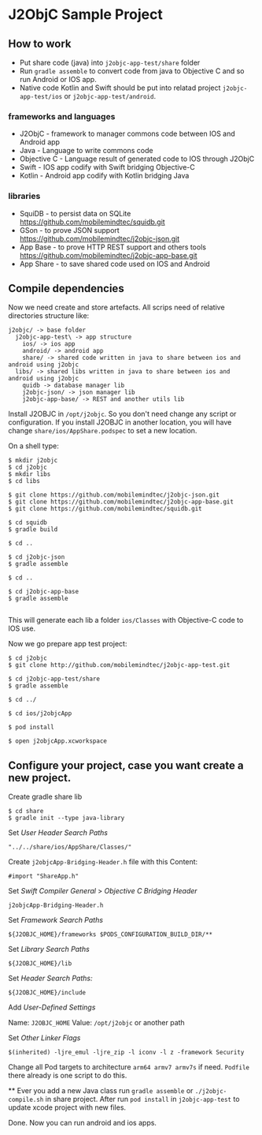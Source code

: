 

# J2ObjC Sample Project

## How to work

* Put share code (java) into `j2objc-app-test/share` folder 
* Run `gradle assemble` to convert code from java to Objective C and so run Android or IOS app. 
* Native code Kotlin and Swift should be put into relatad project `j2objc-app-test/ios` or `j2objc-app-test/android`.

### frameworks and languages

* J2ObjC - framework to manager commons code between IOS and Android app
* Java - Language to write commons code
* Objective C - Language result of generated code to IOS through J2ObjC
* Swift - IOS app codify with Swift bridging Objective-C
* Kotlin - Android app codify with Kotlin bridging Java

### libraries

* SquiDB - to persist data on SQLite https://github.com/mobilemindtec/squidb.git
* GSon  - to prove JSON support https://github.com/mobilemindtec/j2objc-json.git
* App Base  - to prove HTTP REST support and others tools https://github.com/mobilemindtec/j2objc-app-base.git
* App Share - to save shared code used on IOS and Android

## Compile dependencies

Now we need create and store artefacts. All scrips need of relative directories structure like:

```
j2objc/ -> base folder
  j2objc-app-test\ -> app structure
    ios/ -> ios app
    android/ -> android app
    share/ -> shared code written in java to share between ios and android using j2objc
  libs/ -> shared libs written in java to share between ios and android using j2objc
    quidb -> database manager lib
    j2objc-json/ -> json manager lib
    j2objc-app-base/ -> REST and another utils lib

```

Install J2OBJC in `/opt/j2objc`. So you don't need change any script or configuration. If you install J2OBJC in another location, you will have change `share/ios/AppShare.podspec` to set a new location.



On a shell type:

```
$ mkdir j2objc
$ cd j2objc
$ mkdir libs
$ cd libs

$ git clone https://github.com/mobilemindtec/j2objc-json.git
$ git clone https://github.com/mobilemindtec/j2objc-app-base.git
$ git clone https://github.com/mobilemindtec/squidb.git

$ cd squidb
$ gradle build

$ cd ..

$ cd j2objc-json
$ gradle assemble

$ cd ..

$ cd j2objc-app-base
$ gradle assemble


```

This will generate each lib a folder `ios/Classes` with Objective-C code to IOS use.

Now we go prepare app test project:

```
$ cd j2objc
$ git clone http://github.com/mobilemindtec/j2objc-app-test.git

$ cd j2objc-app-test/share
$ gradle assemble

$ cd ../

$ cd ios/j2objcApp

$ pod install

$ open j2objcApp.xcworkspace

```

## Configure your project, case you want create a new project.

Create gradle share lib

```
$ cd share
$ gradle init --type java-library
```

Set *User Header Search Paths*

`"../../share/ios/AppShare/Classes/"`

Create `j2objcApp-Bridging-Header.h` file with this Content:

`#import "ShareApp.h"`

Set *Swift Compiler General* >  *Objective C Bridging Header*

`j2objcApp-Bridging-Header.h`

Set *Framework Search Paths*

`${J2OBJC_HOME}/frameworks $PODS_CONFIGURATION_BUILD_DIR/**`

Set *Library Search Paths*

`${J2OBJC_HOME}/lib`

Set *Header Search Paths:*

`${J2OBJC_HOME}/include`

Add *User-Defined Settings*

Name: `J2OBJC_HOME`
Value: `/opt/j2objc` or another path

Set *Other Linker Flags*

`$(inherited) -ljre_emul -ljre_zip -l iconv -l z -framework Security`

Change all Pod targets to architecture `arm64 armv7 armv7s` if need. `Podfile` there already is one script to do this.


** Ever you add a new Java class run `gradle assemble` or `./j2objc-compile.sh` in share project. After run `pod install` in 
`j2objc-app-test` to update xcode project with new files.

Done. Now you can run android and ios apps.

